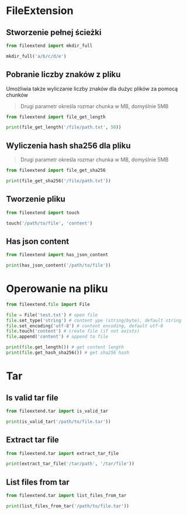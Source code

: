 # FileExtension
## Stworzenie pełnej ścieżki

```python
from fileextend import mkdir_full

mkdir_full('a/b/c/d/e')
```

## Pobranie liczby znaków z pliku
Umożliwia także wyliczanie liczby znaków dla dużyc plików za pomocą chunków
> Drugi parametr określa rozmar chunka w MB, domyślnie 5MB

```python
from fileextend import file_get_length

print(file_get_length('/file/path.txt', 50))
```

## Wyliczenia hash sha256 dla pliku
> Drugi parametr określa rozmar chunka w MB, domyślnie 5MB

```python
from fileextend import file_get_sha256

print(file_get_sha256('/file/path.txt'))
```

## Tworzenie pliku
```python
from fileextend import touch

touch('/path/to/file', 'content')
```

## Has json content
```python
from fileextend import has_json_content

print(has_json_content('/path/to/file'))
```

# Operowanie na pliku
```python
from fileextend.file import File

file = File('test.txt') # open file
file.set_type('string') # content ype (string/byte), default string
file.set_encoding('utf-8') # content encoding, default utf-8
file.touch('content') # create file (if not exists)
file.append('content') # append to file

print(file.get_length()) # get content length
print(file.get_hash_sha256()) # get sha256 hash
```

# Tar
## Is valid tar file
```python
from fileextend.tar import is_valid_tar

print(is_valid_tar('/path/to/file.tar'))
```

## Extract tar file
```python
from fileextend.tar import extract_tar_file

print(extract_tar_file('/tar/path', '/tar/file'))
```

## List files from tar
```python
from fileextend.tar import list_files_from_tar

print(list_files_from_tar('/path/to/file.tar'))
```